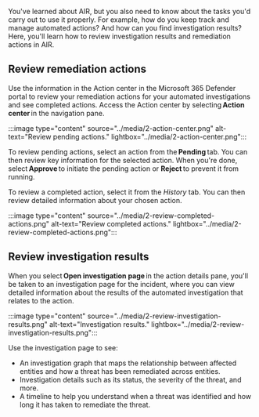 You've learned about AIR, but you also need to know about the tasks you'd carry out to use it properly. For example, how do you keep track and manage automated actions? And how can you find investigation results? Here, you'll learn how to review investigation results and remediation actions in AIR.

## Review remediation actions

Use the information in the Action center in the Microsoft 365 Defender portal to review your remediation actions for your automated investigations and see completed actions. Access the Action center by selecting **Action center** in the navigation pane.

:::image type="content" source="../media/2-action-center.png" alt-text="Review pending actions." lightbox="../media/2-action-center.png":::

To review pending actions, select an action from the **Pending** tab. You can then review key information for the selected action. When you're done, select **Approve** to initiate the pending action or **Reject** to prevent it from running.

To review a completed action, select it from the *History* tab. You can then review detailed information about your chosen action.

:::image type="content" source="../media/2-review-completed-actions.png" alt-text="Review completed actions." lightbox="../media/2-review-completed-actions.png":::

## Review investigation results

When you select **Open investigation page** in the action details pane, you'll be taken to an investigation page for the incident, where you can view detailed information about the results of the automated investigation that relates to the action.

:::image type="content" source="../media/2-review-investigation-results.png" alt-text="Investigation results." lightbox="../media/2-review-investigation-results.png":::

Use the investigation page to see:

- An investigation graph that maps the relationship between affected entities and how a threat has been remediated across entities.
- Investigation details such as its status, the severity of the threat, and more.
- A timeline to help you understand when a threat was identified and how long it has taken to remediate the threat.
